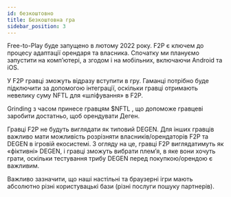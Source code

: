 ```yaml
---
id: безкоштовно
title: Безкоштовна гра
sidebar_position: 3
---
```


Free-to-Play буде запущено в лютому 2022 року. F2P є ключем до процесу адаптації орендаря та власника. Спочатку ми плануємо запустити на комп’ютері, а згодом і на мобільних, включаючи Android та iOS.

У F2P гравці зможуть відразу вступити в гру. Гаманці потрібно буде підключити за допомогою інтеграції, оскільки гравці отримають невелику суму NFTL для «шліфування» в F2P.

Grinding з часом принесе гравцям $NFTL , що допоможе гравцеві заробити достатньо, щоб орендувати Деген.

Гравці F2P не будуть виглядати як типовий DEGEN. Для інших гравців важливо мати можливість розрізняти власників/орендаторів F2P та DEGEN в ігровій екосистемі. З огляду на це, гравці F2P виглядатимуть як «фіктивні» DEGEN, і гравці зможуть вибрати плем’я, в яке вони хочуть грати, оскільки тестування трибу DEGEN перед покупкою/орендою є важливим.

Важливо зазначити, що наші настільні та браузерні ігри мають абсолютно різні користувацькі бази (різні послуги пошуку партнерів).
